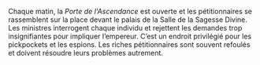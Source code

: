 Chaque matin, la _Porte de l'Ascendance_ est ouverte et les pétitionnaires se rassemblent sur la place devant le palais de la Salle de la Sagesse Divine. Les ministres interrogent chaque individu et rejettent les demandes trop insignifiantes pour impliquer l’empereur. C’est un endroit privilégié pour les pickpockets et les espions. Les riches pétitionnaires sont souvent refoulés et doivent résoudre leurs problèmes autrement.